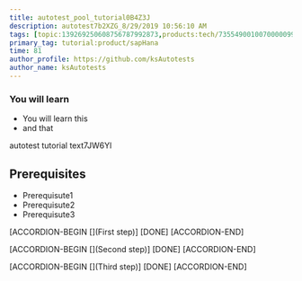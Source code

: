 ```yaml
---
title: autotest_pool_tutorial0B4Z3J
description: autotest7b2XZG_8/29/2019 10:56:10 AM
tags: [topic:139269250608756787992873,products:tech/73554900100700000996,tutorial:experience/advanced]
primary_tag: tutorial:product/sapHana
time: 81
author_profile: https://github.com/ksAutotests
author_name: ksAutotests
---
```

### You will learn
- You will learn this
- and that

autotest tutorial text7JW6Yl

## Prerequisites
- Prerequisute1
- Prerequisute2
- Prerequisute3

[ACCORDION-BEGIN [](First step)]
[DONE]
[ACCORDION-END]

[ACCORDION-BEGIN [](Second step)]
[DONE]
[ACCORDION-END]

[ACCORDION-BEGIN [](Third step)]
[DONE]
[ACCORDION-END]

